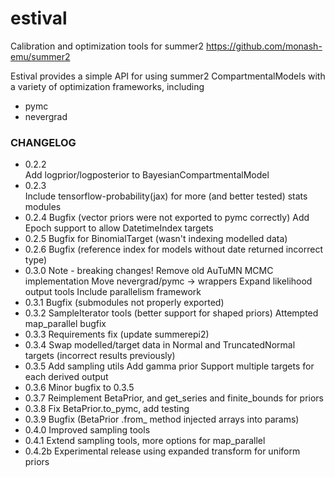 # estival
Calibration and optimization tools for summer2
https://github.com/monash-emu/summer2

Estival provides a simple API for using summer2 CompartmentalModels with a variety of optimization frameworks, including
- pymc
- nevergrad

### CHANGELOG

- 0.2.2  
Add logprior/logposterior to BayesianCompartmentalModel
- 0.2.3  
Include tensorflow-probability(jax) for more (and better tested) stats modules
- 0.2.4
Bugfix (vector priors were not exported to pymc correctly)
Add Epoch support to allow DatetimeIndex targets
- 0.2.5
Bugfix for BinomialTarget (wasn't indexing modelled data)
- 0.2.6
Bugfix (reference index for models without date returned incorrect type)
- 0.3.0
Note - breaking changes!
Remove old AuTuMN MCMC implementation
Move nevergrad/pymc -> wrappers
Expand likelihood output tools
Include parallelism framework
- 0.3.1
Bugfix (submodules not properly exported)
- 0.3.2
SampleIterator tools (better support for shaped priors)
Attempted map_parallel bugfix
- 0.3.3
Requirements fix (update summerepi2)
- 0.3.4
Swap modelled/target data in Normal and TruncatedNormal targets (incorrect results previously)
- 0.3.5
Add sampling utils
Add gamma prior
Support multiple targets for each derived output
- 0.3.6
Minor bugfix to 0.3.5
- 0.3.7
Reimplement BetaPrior, and get_series and finite_bounds for priors
- 0.3.8
Fix BetaPrior.to_pymc, add testing
- 0.3.9
Bugfix (BetaPrior .from_ method injected arrays into params)
- 0.4.0
Improved sampling tools
- 0.4.1
Extend sampling tools, more options for map_parallel
- 0.4.2b
Experimental release using expanded transform for uniform priors